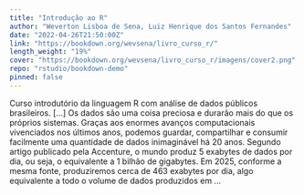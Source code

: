 ```yaml
---
title: "Introdução ao R"
author: "Weverton Lisboa de Sena, Luiz Henrique dos Santos Fernandes"
date: "2022-04-26T21:50:00Z"
link: "https://bookdown.org/wevsena/livro_curso_r/"
length_weight: "19%"
cover: "https://bookdown.org/wevsena/livro_curso_r/imagens/cover2.png"
repo: "rstudio/bookdown-demo"
pinned: false
---
```


Curso introdutório da linguagem R com análise de dados públicos brasileiros. [...] Os dados são uma coisa preciosa e durarão mais do que os próprios sistemas. Graças aos enormes avanços computacionais vivenciados nos últimos anos, podemos guardar, compartilhar e consumir facilmente uma quantidade de dados inimaginável há 20 anos. Segundo artigo publicado pela Accenture, o mundo produz 5 exabytes de dados por dia, ou seja, o equivalente a 1 bilhão de gigabytes. Em 2025, conforme a mesma fonte, produziremos cerca de 463 exabytes por dia, algo equivalente a todo o volume de dados produzidos em ...
